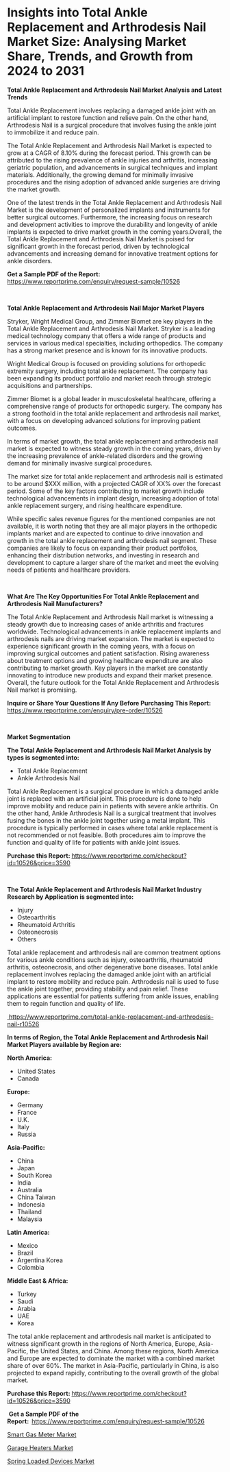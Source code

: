 <p><h1>Insights into Total Ankle Replacement and Arthrodesis Nail Market Size: Analysing Market Share, Trends, and Growth from 2024 to 2031</h1></p><p><strong>Total Ankle Replacement and Arthrodesis Nail Market Analysis and Latest Trends</strong></p>
<p><p>Total Ankle Replacement involves replacing a damaged ankle joint with an artificial implant to restore function and relieve pain. On the other hand, Arthrodesis Nail is a surgical procedure that involves fusing the ankle joint to immobilize it and reduce pain.</p><p>The Total Ankle Replacement and Arthrodesis Nail Market is expected to grow at a CAGR of 8.10% during the forecast period. This growth can be attributed to the rising prevalence of ankle injuries and arthritis, increasing geriatric population, and advancements in surgical techniques and implant materials. Additionally, the growing demand for minimally invasive procedures and the rising adoption of advanced ankle surgeries are driving the market growth.</p><p>One of the latest trends in the Total Ankle Replacement and Arthrodesis Nail Market is the development of personalized implants and instruments for better surgical outcomes. Furthermore, the increasing focus on research and development activities to improve the durability and longevity of ankle implants is expected to drive market growth in the coming years.Overall, the Total Ankle Replacement and Arthrodesis Nail Market is poised for significant growth in the forecast period, driven by technological advancements and increasing demand for innovative treatment options for ankle disorders.</p></p>
<p><strong>Get a Sample PDF of the Report:&nbsp;</strong> <a href="https://www.reportprime.com/enquiry/request-sample/10526">https://www.reportprime.com/enquiry/request-sample/10526</a></p>
<p>&nbsp;</p>
<p><strong>Total Ankle Replacement and Arthrodesis Nail Major Market Players</strong></p>
<p><p>Stryker, Wright Medical Group, and Zimmer Biomet are key players in the Total Ankle Replacement and Arthrodesis Nail Market. Stryker is a leading medical technology company that offers a wide range of products and services in various medical specialties, including orthopedics. The company has a strong market presence and is known for its innovative products.</p><p>Wright Medical Group is focused on providing solutions for orthopedic extremity surgery, including total ankle replacement. The company has been expanding its product portfolio and market reach through strategic acquisitions and partnerships.</p><p>Zimmer Biomet is a global leader in musculoskeletal healthcare, offering a comprehensive range of products for orthopedic surgery. The company has a strong foothold in the total ankle replacement and arthrodesis nail market, with a focus on developing advanced solutions for improving patient outcomes.</p><p>In terms of market growth, the total ankle replacement and arthrodesis nail market is expected to witness steady growth in the coming years, driven by the increasing prevalence of ankle-related disorders and the growing demand for minimally invasive surgical procedures.</p><p>The market size for total ankle replacement and arthrodesis nail is estimated to be around $XXX million, with a projected CAGR of XX% over the forecast period. Some of the key factors contributing to market growth include technological advancements in implant design, increasing adoption of total ankle replacement surgery, and rising healthcare expenditure.</p><p>While specific sales revenue figures for the mentioned companies are not available, it is worth noting that they are all major players in the orthopedic implants market and are expected to continue to drive innovation and growth in the total ankle replacement and arthrodesis nail segment. These companies are likely to focus on expanding their product portfolios, enhancing their distribution networks, and investing in research and development to capture a larger share of the market and meet the evolving needs of patients and healthcare providers.</p></p>
<p>&nbsp;</p>
<p><strong>What Are The Key Opportunities For Total Ankle Replacement and Arthrodesis Nail Manufacturers?</strong></p>
<p><p>The Total Ankle Replacement and Arthrodesis Nail market is witnessing a steady growth due to increasing cases of ankle arthritis and fractures worldwide. Technological advancements in ankle replacement implants and arthrodesis nails are driving market expansion. The market is expected to experience significant growth in the coming years, with a focus on improving surgical outcomes and patient satisfaction. Rising awareness about treatment options and growing healthcare expenditure are also contributing to market growth. Key players in the market are constantly innovating to introduce new products and expand their market presence. Overall, the future outlook for the Total Ankle Replacement and Arthrodesis Nail market is promising.</p></p>
<p><strong>Inquire or Share Your Questions If Any Before Purchasing This Report:</strong> <a href="https://www.reportprime.com/enquiry/pre-order/10526">https://www.reportprime.com/enquiry/pre-order/10526</a></p>
<p>&nbsp;</p>
<p><strong>Market Segmentation</strong></p>
<p><strong>The Total Ankle Replacement and Arthrodesis Nail Market Analysis by types is segmented into:</strong></p>
<p><ul><li>Total Ankle Replacement</li><li>Ankle Arthrodesis Nail</li></ul></p>
<p><p>Total Ankle Replacement is a surgical procedure in which a damaged ankle joint is replaced with an artificial joint. This procedure is done to help improve mobility and reduce pain in patients with severe ankle arthritis. On the other hand, Ankle Arthrodesis Nail is a surgical treatment that involves fusing the bones in the ankle joint together using a metal implant. This procedure is typically performed in cases where total ankle replacement is not recommended or not feasible. Both procedures aim to improve the function and quality of life for patients with ankle joint issues.</p></p>
<p><strong>Purchase this Report:&nbsp;</strong><a href="https://www.reportprime.com/checkout?id=10526&price=3590">https://www.reportprime.com/checkout?id=10526&price=3590</a></p>
<p>&nbsp;</p>
<p><strong>The Total Ankle Replacement and Arthrodesis Nail Market Industry Research by Application is segmented into:</strong></p>
<p><ul><li>Injury</li><li>Osteoarthritis</li><li>Rheumatoid Arthritis</li><li>Osteonecrosis</li><li>Others</li></ul></p>
<p><p>Total ankle replacement and arthrodesis nail are common treatment options for various ankle conditions such as injury, osteoarthritis, rheumatoid arthritis, osteonecrosis, and other degenerative bone diseases. Total ankle replacement involves replacing the damaged ankle joint with an artificial implant to restore mobility and reduce pain. Arthrodesis nail is used to fuse the ankle joint together, providing stability and pain relief. These applications are essential for patients suffering from ankle issues, enabling them to regain function and quality of life.</p></p>
<p><a href="https://www.reportprime.com/total-ankle-replacement-and-arthrodesis-nail-r10526">&nbsp;https://www.reportprime.com/total-ankle-replacement-and-arthrodesis-nail-r10526</a></p>
<p><strong>In terms of Region, the Total Ankle Replacement and Arthrodesis Nail Market Players available by Region are:</strong></p>
<p>
    <p> <strong> North America: </strong>
        <ul>
            <li>United States</li>
            <li>Canada</li>
        </ul>
        </p> 
    <p> <strong> Europe: </strong>
        <ul>
            <li>Germany</li>
            <li>France</li>
            <li>U.K.</li>
            <li>Italy</li>
            <li>Russia</li>
        </ul>
        </p> 
    <p> <strong> Asia-Pacific: </strong>
        <ul>
            <li>China</li>
            <li>Japan</li>
            <li>South Korea</li>
            <li>India</li>
            <li>Australia</li>
            <li>China Taiwan</li>
            <li>Indonesia</li>
            <li>Thailand</li>
            <li>Malaysia</li>
        </ul>
        </p> 
    <p> <strong> Latin America: </strong>
        <ul>
            <li>Mexico</li>
            <li>Brazil</li>
            <li>Argentina Korea</li>
            <li>Colombia</li>
        </ul>
        </p> 
    <p> <strong> Middle East & Africa: </strong>
        <ul>
            <li>Turkey</li>
            <li>Saudi</li>
            <li>Arabia</li>
            <li>UAE</li>
            <li>Korea</li>
        </ul>
    </p>
    </p>
<p><p>The total ankle replacement and arthrodesis nail market is anticipated to witness significant growth in the regions of North America, Europe, Asia-Pacific, the United States, and China. Among these regions, North America and Europe are expected to dominate the market with a combined market share of over 60%. The market in Asia-Pacific, particularly in China, is also projected to expand rapidly, contributing to the overall growth of the global market.</p></p>
<p><strong>Purchase this Report: </strong><a href="https://www.reportprime.com/checkout?id=10526&price=3590">https://www.reportprime.com/checkout?id=10526&price=3590</a></p>
<p>&nbsp;<strong>Get a Sample PDF of the Report:&nbsp;&nbsp;</strong><a href="https://www.reportprime.com/enquiry/request-sample/10526">https://www.reportprime.com/enquiry/request-sample/10526</a></p>
<p><strong></strong></p>
<p><p><a href="https://www.linkedin.com/pulse/smart-gas-meter-market-furnishes-information-share-trends-growth-n8hoc?trackingId=6mBCOv%2FguoSTuW5isZlNfw%3D%3D">Smart Gas Meter Market</a></p><p><a href="https://www.linkedin.com/pulse/garage-heaters-market-research-report-its-history-forecast-2024-xrafc?trackingId=srMR7aPXrIFg89AiN1MOlw%3D%3D">Garage Heaters Market</a></p><p><a href="https://www.linkedin.com/pulse/spring-loaded-devices-market-analysis-sze-forecasted-period-from-92sqc?trackingId=RJBe876QmXALawfWHEQ9nA%3D%3D">Spring Loaded Devices Market</a></p></p>